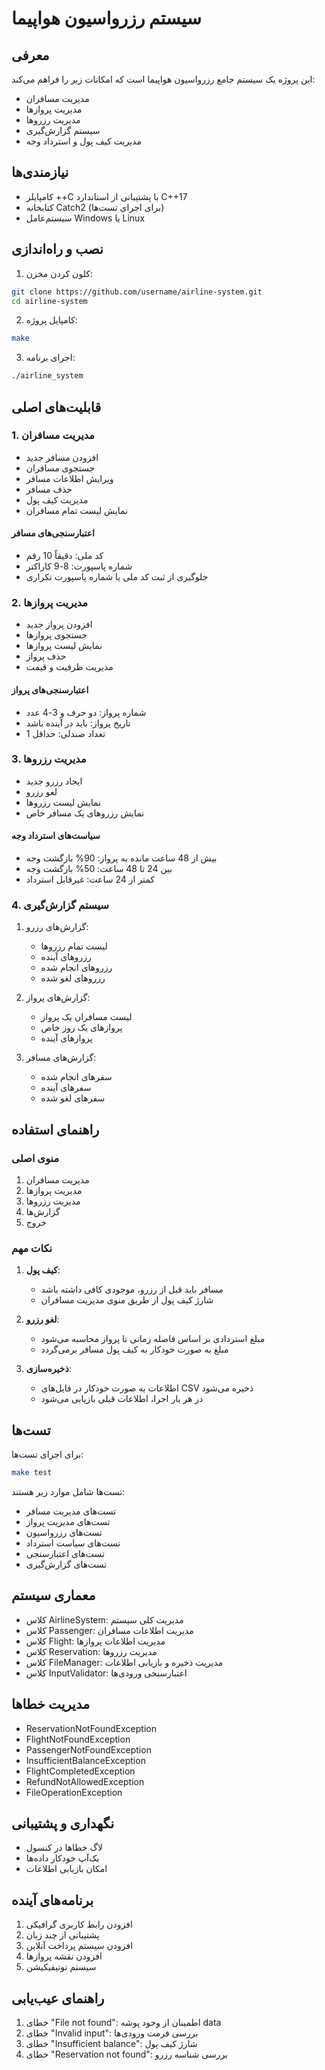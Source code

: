 # سیستم رزرواسیون هواپیما

## معرفی
این پروژه یک سیستم جامع رزرواسیون هواپیما است که امکانات زیر را فراهم می‌کند:
- مدیریت مسافران
- مدیریت پروازها
- مدیریت رزروها
- سیستم گزارش‌گیری
- مدیریت کیف پول و استرداد وجه

## نیازمندی‌ها
- کامپایلر ++C با پشتیبانی از استاندارد C++17
- کتابخانه Catch2 (برای اجرای تست‌ها)
- سیستم‌عامل Windows یا Linux

## نصب و راه‌اندازی
1. کلون کردن مخزن:
```bash
git clone https://github.com/username/airline-system.git
cd airline-system
```

2. کامپایل پروژه:
```bash
make
```

3. اجرای برنامه:
```bash
./airline_system
```

## قابلیت‌های اصلی

### 1. مدیریت مسافران
- افزودن مسافر جدید
- جستجوی مسافران
- ویرایش اطلاعات مسافر
- حذف مسافر
- مدیریت کیف پول
- نمایش لیست تمام مسافران

#### اعتبارسنجی‌های مسافر
- کد ملی: دقیقاً 10 رقم
- شماره پاسپورت: 8-9 کاراکتر
- جلوگیری از ثبت کد ملی یا شماره پاسپورت تکراری

### 2. مدیریت پروازها
- افزودن پرواز جدید
- جستجوی پروازها
- نمایش لیست پروازها
- حذف پرواز
- مدیریت ظرفیت و قیمت

#### اعتبارسنجی‌های پرواز
- شماره پرواز: دو حرف و 3-4 عدد
- تاریخ پرواز: باید در آینده باشد
- تعداد صندلی: حداقل 1

### 3. مدیریت رزروها
- ایجاد رزرو جدید
- لغو رزرو
- نمایش لیست رزروها
- نمایش رزروهای یک مسافر خاص

#### سیاست‌های استرداد وجه
- بیش از 48 ساعت مانده به پرواز: 90% بازگشت وجه
- بین 24 تا 48 ساعت: 50% بازگشت وجه
- کمتر از 24 ساعت: غیرقابل استرداد

### 4. سیستم گزارش‌گیری
1. گزارش‌های رزرو:
   - لیست تمام رزروها
   - رزروهای آینده
   - رزروهای انجام شده
   - رزروهای لغو شده

2. گزارش‌های پرواز:
   - لیست مسافران یک پرواز
   - پروازهای یک روز خاص
   - پروازهای آینده

3. گزارش‌های مسافر:
   - سفرهای انجام شده
   - سفرهای آینده
   - سفرهای لغو شده

## راهنمای استفاده

### منوی اصلی
1. مدیریت مسافران
2. مدیریت پروازها
3. مدیریت رزروها
4. گزارش‌ها
0. خروج

### نکات مهم
1. **کیف پول**: 
   - مسافر باید قبل از رزرو، موجودی کافی داشته باشد
   - شارژ کیف پول از طریق منوی مدیریت مسافران

2. **لغو رزرو**:
   - مبلغ استردادی بر اساس فاصله زمانی تا پرواز محاسبه می‌شود
   - مبلغ به صورت خودکار به کیف پول مسافر برمی‌گردد

3. **ذخیره‌سازی**:
   - اطلاعات به صورت خودکار در فایل‌های CSV ذخیره می‌شود
   - در هر بار اجرا، اطلاعات قبلی بازیابی می‌شود

## تست‌ها
برای اجرای تست‌ها:
```bash
make test
```

تست‌ها شامل موارد زیر هستند:
- تست‌های مدیریت مسافر
- تست‌های مدیریت پرواز
- تست‌های رزرواسیون
- تست‌های سیاست استرداد
- تست‌های اعتبارسنجی
- تست‌های گزارش‌گیری

## معماری سیستم
- کلاس AirlineSystem: مدیریت کلی سیستم
- کلاس Passenger: مدیریت اطلاعات مسافران
- کلاس Flight: مدیریت اطلاعات پروازها
- کلاس Reservation: مدیریت رزروها
- کلاس FileManager: مدیریت ذخیره و بازیابی اطلاعات
- کلاس InputValidator: اعتبارسنجی ورودی‌ها

## مدیریت خطاها
- ReservationNotFoundException
- FlightNotFoundException
- PassengerNotFoundException
- InsufficientBalanceException
- FlightCompletedException
- RefundNotAllowedException
- FileOperationException

## نگهداری و پشتیبانی
- لاگ خطاها در کنسول
- بک‌آپ خودکار داده‌ها
- امکان بازیابی اطلاعات

## برنامه‌های آینده
1. افزودن رابط کاربری گرافیکی
2. پشتیبانی از چند زبان
3. افزودن سیستم پرداخت آنلاین
4. افزودن نقشه پروازها
5. سیستم نوتیفیکیشن

## راهنمای عیب‌یابی
1. خطای "File not found": اطمینان از وجود پوشه data
2. خطای "Invalid input": بررسی فرمت ورودی‌ها
3. خطای "Insufficient balance": شارژ کیف پول
4. خطای "Reservation not found": بررسی شناسه رزرو
